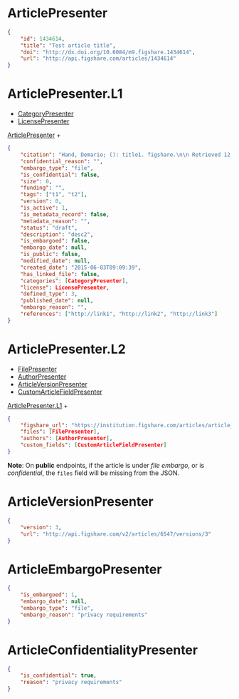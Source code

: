 # ArticlePresenter

```json
{
    "id": 1434614,
    "title": "Test article title",
    "doi": "http://dx.doi.org/10.6084/m9.figshare.1434614",
    "url": "http://api.figshare.com/articles/1434614"
}
```


# ArticlePresenter.L1

* [CategoryPresenter](category.md#categorypresenter)
* [LicensePresenter](license.md#licensepresenter)

[ArticlePresenter](article.md#articlepresenter) +
```json
{
    "citation": "Hand, Demario; (): title1. figshare.\n\n Retrieved 12:32, Jun 03, 2015 (GMT)",
    "confidential_reason": "",
    "embargo_type": "file",
    "is_confidential": false,
    "size": 0,
    "funding": "",
    "tags": ["t1", "t2"],
    "version": 0,
    "is_active": 1,
    "is_metadata_record": false,
    "metadata_reason": "",
    "status": "draft",
    "description": "desc2",
    "is_embargoed": false,
    "embargo_date": null,
    "is_public": false,
    "modified_date": null,
    "created_date": "2015-06-03T09:09:39",
    "has_linked_file": false,
    "categories": [CategoryPresenter],
    "license": LicensePresenter,
    "defined_type": 3,
    "published_date": null,
    "embargo_reason": "",
    "references": ["http://link1", "http://link2", "http://link3"]
}
```


# ArticlePresenter.L2

* [FilePresenter](file.md#filepresenter)
* [AuthorPresenter](author.md#authorpresenter)
* [ArticleVersionPresenter](article.md#articleversionpresenter)
* [CustomArticleFieldPresenter](custon_field.md#customarticlefieldpresenter)

[ArticlePresenter.L1](article.md#articlepresenterl1) +
```json
{
    "figshare_url": "https://institution.figshare.com/articles/article_title/123456789",
    "files": [FilePresenter],
    "authors": [AuthorPresenter],
    "custom_fields": [CustomArticleFieldPresenter]
}
```
**Note**: On **public** endpoints, if the article is under *file embargo*, or is *confidential*, the `files` field will be missing from the JSON.


# ArticleVersionPresenter

```json
{
    "version": 3,
    "url": "http://api.figshare.com/v2/articles/6547/versions/3"
}
```


# ArticleEmbargoPresenter

```json
{
    "is_embargoed": 1,
    "embargo_date": null,
    "embargo_type": "file",
    "embargo_reason": "privacy requirements"
}
```


# ArticleConfidentialityPresenter

```json
{
    "is_confidential": true,
    "reason": "privacy requirements"
}
```
